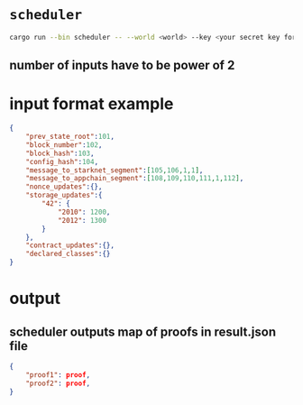 # `scheduler`

```sh
cargo run --bin scheduler -- --world <world> --key <your secret key for sdk> your_input.json your_input2.json ... your_input2^n
```
## number of inputs have to be power of 2
# input format example

```json
{
    "prev_state_root":101, 
    "block_number":102, 
    "block_hash":103, 
    "config_hash":104, 
    "message_to_starknet_segment":[105,106,1,1], 
    "message_to_appchain_segment":[108,109,110,111,1,112],
    "nonce_updates":{},
    "storage_updates":{
        "42": {
            "2010": 1200,
            "2012": 1300
        }
    },
    "contract_updates":{},
    "declared_classes":{}
}
```

# output
## scheduler outputs map of proofs in result.json file 
```json
{
    "proof1": proof,
    "proof2": proof,
}
```